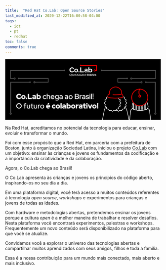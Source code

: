 ```yaml
---
title:  "Red Hat Co.Lab: Open Source Stories"
last_modified_at: 2020-12-22T16:00:58-04:00
tags:
  - iot
  - pt
  - redhat
toc: false
comments: true
---
```


[![](/assets/images/posts/2020-12-22-co.lab.jpg)](https://www.redhat.com/pt-br/colab-repo)

Na Red Hat, acreditamos no potencial da tecnologia para educar, ensinar, evoluir e transformar o mundo.

Foi com esse propósito que a Red Hat, em parceria com a prefeitura de Boston, junto à organização Sociedad Latina, iniciou o projeto [Co.Lab](https://www.redhat.com/pt-br/colab-repo) com um objetivo: ensinar às crianças e jovens os fundamentos da codificação e a importância da criatividade e da colaboração.

Agora, o Co.Lab chega ao Brasil!

O Co.Lab apresenta às crianças e jovens os princípios do código aberto, inspirando-os no seu dia a dia.

Em uma plataforma digital, você terá acesso a muitos conteúdos referentes à tecnologia *open source*, *workshops* e experimentos para crianças e jovens de todas as idades.

Com hardware e metodologias abertas, pretendemos ensinar os jovens porque a cultura *open* é a melhor maneira de trabalhar e resolver desafios. Nesta plataforma você encontrará experimentos, palestras e workshops. Frequentemente um novo conteúdo será disponibilizado na plataforma para que você se atualize.

Convidamos você a explorar o universo das tecnologias abertas e compartilhar muitos aprendizados com seus amigos, filhos e toda a família.

Essa é a nossa contribuição para um mundo mais conectado, mais aberto e mais inclusivo.


